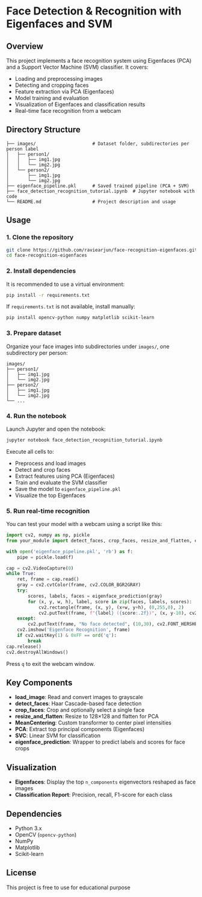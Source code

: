# Face Detection & Recognition with Eigenfaces and SVM

## Overview

This project implements a face recognition system using Eigenfaces (PCA) and a Support Vector Machine (SVM) classifier. It covers:

- Loading and preprocessing images
- Detecting and cropping faces
- Feature extraction via PCA (Eigenfaces)
- Model training and evaluation
- Visualization of Eigenfaces and classification results
- Real-time face recognition from a webcam

## Directory Structure

```
├── images/                     # Dataset folder, subdirectories per person label
│   ├── person1/
│   │   ├── img1.jpg
│   │   └── img2.jpg
│   └── person2/
│       ├── img1.jpg
│       └── img2.jpg
├── eigenface_pipeline.pkl      # Saved trained pipeline (PCA + SVM)
├── face_detection_recognition_tutorial.ipynb  # Jupyter notebook with code
└── README.md                   # Project description and usage
```

## Usage

### 1. Clone the repository

```bash
git clone https://github.com/raviearjun/face-recognition-eigenfaces.git
cd face-recognition-eigenfaces
```

### 2. Install dependencies

It is recommended to use a virtual environment:

```bash
pip install -r requirements.txt
```

If `requirements.txt` is not available, install manually:

```bash
pip install opencv-python numpy matplotlib scikit-learn
```

### 3. Prepare dataset

Organize your face images into subdirectories under `images/`, one subdirectory per person:

```
images/
├── person1/
│   ├── img1.jpg
│   └── img2.jpg
├── person2/
│   ├── img1.jpg
│   └── img2.jpg
└── ...
```

### 4. Run the notebook

Launch Jupyter and open the notebook:

```bash
jupyter notebook face_detection_recognition_tutorial.ipynb
```

Execute all cells to:
- Preprocess and load images
- Detect and crop faces
- Extract features using PCA (Eigenfaces)
- Train and evaluate the SVM classifier
- Save the model to `eigenface_pipeline.pkl`
- Visualize the top Eigenfaces

### 5. Run real-time recognition

You can test your model with a webcam using a script like this:

```python
import cv2, numpy as np, pickle
from your_module import detect_faces, crop_faces, resize_and_flatten, eigenface_prediction

with open('eigenface_pipeline.pkl', 'rb') as f:
    pipe = pickle.load(f)

cap = cv2.VideoCapture(0)
while True:
    ret, frame = cap.read()
    gray = cv2.cvtColor(frame, cv2.COLOR_BGR2GRAY)
    try:
        scores, labels, faces = eigenface_prediction(gray)
        for (x, y, w, h), label, score in zip(faces, labels, scores):
            cv2.rectangle(frame, (x, y), (x+w, y+h), (0,255,0), 2)
            cv2.putText(frame, f"{label} ({score:.2f})", (x, y-10), cv2.FONT_HERSHEY_SIMPLEX, 0.6, (0,255,0), 2)
    except:
        cv2.putText(frame, "No face detected", (10,30), cv2.FONT_HERSHEY_SIMPLEX, 0.7, (0,0,255), 2)
    cv2.imshow('Eigenface Recognition', frame)
    if cv2.waitKey(1) & 0xFF == ord('q'):
        break
cap.release()
cv2.destroyAllWindows()
```

Press `q` to exit the webcam window.


## Key Components

- **load_image**: Read and convert images to grayscale
- **detect_faces**: Haar Cascade-based face detection
- **crop_faces**: Crop and optionally select a single face
- **resize_and_flatten**: Resize to 128×128 and flatten for PCA
- **MeanCentering**: Custom transformer to center pixel intensities
- **PCA**: Extract top principal components (Eigenfaces)
- **SVC**: Linear SVM for classification
- **eigenface_prediction**: Wrapper to predict labels and scores for face crops

## Visualization

- **Eigenfaces**: Display the top `n_components` eigenvectors reshaped as face images
- **Classification Report**: Precision, recall, F1-score for each class

## Dependencies

- Python 3.x
- OpenCV (`opencv-python`)
- NumPy
- Matplotlib
- Scikit-learn

## License

This project is free to use for educational purpose
